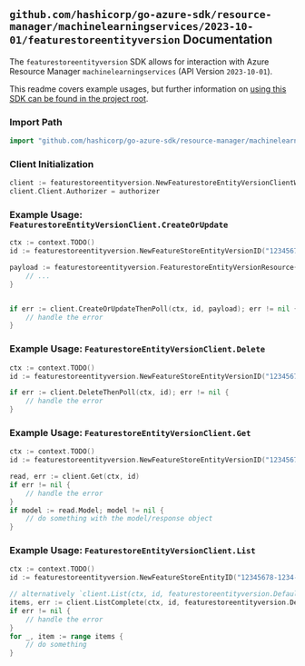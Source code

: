 
## `github.com/hashicorp/go-azure-sdk/resource-manager/machinelearningservices/2023-10-01/featurestoreentityversion` Documentation

The `featurestoreentityversion` SDK allows for interaction with Azure Resource Manager `machinelearningservices` (API Version `2023-10-01`).

This readme covers example usages, but further information on [using this SDK can be found in the project root](https://github.com/hashicorp/go-azure-sdk/tree/main/docs).

### Import Path

```go
import "github.com/hashicorp/go-azure-sdk/resource-manager/machinelearningservices/2023-10-01/featurestoreentityversion"
```


### Client Initialization

```go
client := featurestoreentityversion.NewFeaturestoreEntityVersionClientWithBaseURI("https://management.azure.com")
client.Client.Authorizer = authorizer
```


### Example Usage: `FeaturestoreEntityVersionClient.CreateOrUpdate`

```go
ctx := context.TODO()
id := featurestoreentityversion.NewFeatureStoreEntityVersionID("12345678-1234-9876-4563-123456789012", "example-resource-group", "workspaceValue", "featureStoreEntityValue", "versionValue")

payload := featurestoreentityversion.FeaturestoreEntityVersionResource{
	// ...
}


if err := client.CreateOrUpdateThenPoll(ctx, id, payload); err != nil {
	// handle the error
}
```


### Example Usage: `FeaturestoreEntityVersionClient.Delete`

```go
ctx := context.TODO()
id := featurestoreentityversion.NewFeatureStoreEntityVersionID("12345678-1234-9876-4563-123456789012", "example-resource-group", "workspaceValue", "featureStoreEntityValue", "versionValue")

if err := client.DeleteThenPoll(ctx, id); err != nil {
	// handle the error
}
```


### Example Usage: `FeaturestoreEntityVersionClient.Get`

```go
ctx := context.TODO()
id := featurestoreentityversion.NewFeatureStoreEntityVersionID("12345678-1234-9876-4563-123456789012", "example-resource-group", "workspaceValue", "featureStoreEntityValue", "versionValue")

read, err := client.Get(ctx, id)
if err != nil {
	// handle the error
}
if model := read.Model; model != nil {
	// do something with the model/response object
}
```


### Example Usage: `FeaturestoreEntityVersionClient.List`

```go
ctx := context.TODO()
id := featurestoreentityversion.NewFeatureStoreEntityID("12345678-1234-9876-4563-123456789012", "example-resource-group", "workspaceValue", "featureStoreEntityValue")

// alternatively `client.List(ctx, id, featurestoreentityversion.DefaultListOperationOptions())` can be used to do batched pagination
items, err := client.ListComplete(ctx, id, featurestoreentityversion.DefaultListOperationOptions())
if err != nil {
	// handle the error
}
for _, item := range items {
	// do something
}
```
